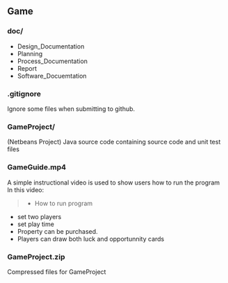 ## Game

### doc/
+ Design_Documentation
+ Planning
+ Process_Documentation
+ Report
+ Software_Docuemtation

### .gitignore
Ignore some files when submitting to github.

### GameProject/

(Netbeans Project) Java source code containing source code and unit test files

### GameGuide.mp4
A simple instructional video is used to show users how to run the program
In this video:
> + How to run program
+ set two players
+ set play time
+ Property can be purchased.
+ Players can draw both luck and opportunnity cards

### GameProject.zip
Compressed files for GameProject
